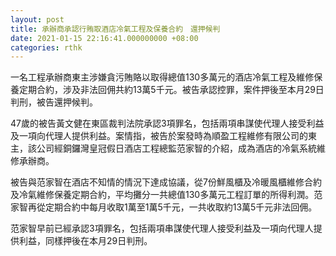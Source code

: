 ```yaml
---
layout: post
title: 承辦商承認行賄取酒店冷氣工程及保養合約　還押候判
date: 2021-01-15 22:16:41.000000000 +08:00
categories: rthk
---
```


一名工程承辦商東主涉嫌貪污賄賂以取得總值130多萬元的酒店冷氣工程及維修保養定期合約，涉及非法回佣共約13萬5千元。被告承認控罪，案件押後至本月29日判刑，被告還押候判。

47歲的被告黃文健在東區裁判法院承認3項罪名，包括兩項串謀使代理人接受利益及一項向代理人提供利益。案情指，被告於案發時為順盈工程維修有限公司的東主，該公司經銅鑼灣皇冠假日酒店工程總監范家智的介紹，成為酒店的冷氣系統維修承辦商。

被告與范家智在酒店不知情的情況下達成協議，從7份鮮風櫃及冷暖風櫃維修合約及冷氣維修保養定期合約，平均攤分一共總值130多萬元工程訂單的所得利潤。范家智再從定期合約中每月收取1萬至1萬5千元，一共收取約13萬5千元非法回佣。

范家智早前已經承認3項罪名，包括兩項串謀使代理人接受利益及一項向代理人提供利益，同樣押後在本月29日判刑。
